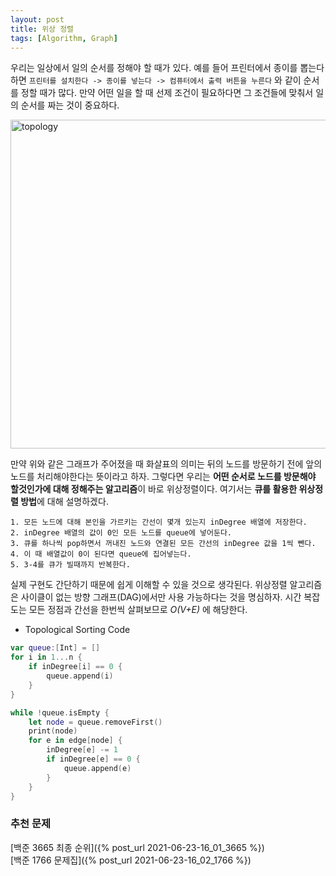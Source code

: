 ```yaml
---
layout: post
title: 위상 정렬
tags: [Algorithm, Graph]
---
```


우리는 일상에서 일의 순서를 정해야 할 때가 있다. 예를 들어 프린터에서 종이를 뽑는다하면  `프린터를 설치한다 -> 종이를 넣는다 -> 컴퓨터에서 출력 버튼을 누른다` 와 같이 순서를 정할 때가 많다. 만약 어떤 일을 할 때 선제 조건이 필요하다면 그 조건들에 맞춰서 일의 순서를 짜는 것이 중요하다.  

<img width="526" alt="topology" src="https://user-images.githubusercontent.com/78075226/120776475-4085af00-c55f-11eb-9440-c418d910cca7.png">

만약 위와 같은 그래프가 주어졌을 때 화살표의 의미는 뒤의 노드를 방문하기 전에 앞의 노드를 처리해야한다는 뜻이라고 하자. 그렇다면 우리는 **어떤 순서로 노드를 방문해야 할것인가에 대해 정해주는 알고리즘**이 바로 위상정렬이다. 여기서는 **큐를 활용한 위상정렬 방법**에 대해 설명하겠다.  
```
1. 모든 노드에 대해 본인을 가르키는 간선이 몇개 있는지 inDegree 배열에 저장한다.
2. inDegree 배열의 값이 0인 모든 노드를 queue에 넣어둔다.
3. 큐를 하나씩 pop하면서 꺼내진 노드와 연결된 모든 간선의 inDegree 값을 1씩 뺀다.
4. 이 때 배열값이 0이 된다면 queue에 집어넣는다.
5. 3-4를 큐가 빌때까지 반복한다.
```
실제 구현도 간단하기 때문에 쉽게 이해할 수 있을 것으로 생각된다. 위상정렬 알고리즘은 사이클이 없는 방향 그래프(DAG)에서만 사용 가능하다는 것을 명심하자. 시간 복잡도는 모든 정점과 간선을 한번씩 살펴보므로 *O(V+E)* 에 해당한다.  
- Topological Sorting Code



```swift
var queue:[Int] = []
for i in 1...n {
    if inDegree[i] == 0 {
        queue.append(i)
    }
}

while !queue.isEmpty {
    let node = queue.removeFirst()
    print(node)
    for e in edge[node] {
        inDegree[e] -= 1
        if inDegree[e] == 0 {
            queue.append(e)
        }
    }
}
```

### 추천 문제

[백준 3665 최종 순위]({% post_url 2021-06-23-16_01_3665 %})  
[백준 1766 문제집]({% post_url 2021-06-23-16_02_1766 %})  
